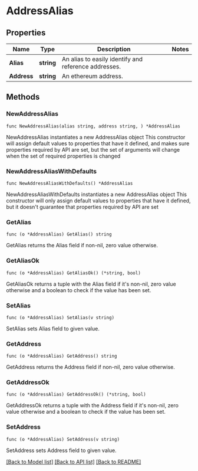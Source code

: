 # AddressAlias

## Properties

Name | Type | Description | Notes
------------ | ------------- | ------------- | -------------
**Alias** | **string** | An alias to easily identify and reference addresses. | 
**Address** | **string** | An ethereum address. | 

## Methods

### NewAddressAlias

`func NewAddressAlias(alias string, address string, ) *AddressAlias`

NewAddressAlias instantiates a new AddressAlias object
This constructor will assign default values to properties that have it defined,
and makes sure properties required by API are set, but the set of arguments
will change when the set of required properties is changed

### NewAddressAliasWithDefaults

`func NewAddressAliasWithDefaults() *AddressAlias`

NewAddressAliasWithDefaults instantiates a new AddressAlias object
This constructor will only assign default values to properties that have it defined,
but it doesn't guarantee that properties required by API are set

### GetAlias

`func (o *AddressAlias) GetAlias() string`

GetAlias returns the Alias field if non-nil, zero value otherwise.

### GetAliasOk

`func (o *AddressAlias) GetAliasOk() (*string, bool)`

GetAliasOk returns a tuple with the Alias field if it's non-nil, zero value otherwise
and a boolean to check if the value has been set.

### SetAlias

`func (o *AddressAlias) SetAlias(v string)`

SetAlias sets Alias field to given value.


### GetAddress

`func (o *AddressAlias) GetAddress() string`

GetAddress returns the Address field if non-nil, zero value otherwise.

### GetAddressOk

`func (o *AddressAlias) GetAddressOk() (*string, bool)`

GetAddressOk returns a tuple with the Address field if it's non-nil, zero value otherwise
and a boolean to check if the value has been set.

### SetAddress

`func (o *AddressAlias) SetAddress(v string)`

SetAddress sets Address field to given value.



[[Back to Model list]](../README.md#documentation-for-models) [[Back to API list]](../README.md#documentation-for-api-endpoints) [[Back to README]](../README.md)



